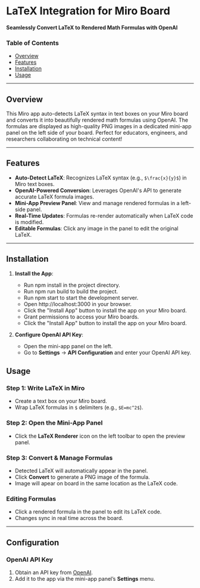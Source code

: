 # LaTeX Integration for Miro Board  
**Seamlessly Convert LaTeX to Rendered Math Formulas with OpenAI**


### Table of Contents
- [Overview](#overview)
- [Features](#features)
- [Installation](#installation)
- [Usage](#usage)


---

## Overview  
This Miro app auto-detects LaTeX syntax in text boxes on your Miro board and converts it into beautifully rendered math formulas using OpenAI. The formulas are displayed as high-quality PNG images in a dedicated mini-app panel on the left side of your board. Perfect for educators, engineers, and researchers collaborating on technical content!

---

## Features  
- **Auto-Detect LaTeX**: Recognizes LaTeX syntax (e.g., `$\frac{x}{y}$`) in Miro text boxes.  
- **OpenAI-Powered Conversion**: Leverages OpenAI's API to generate accurate LaTeX formula images.  
- **Mini-App Preview Panel**: View and manage rendered formulas in a left-side panel.  
- **Real-Time Updates**: Formulas re-render automatically when LaTeX code is modified.  
- **Editable Formulas**: Click any image in the panel to edit the original LaTeX.  

---

## Installation
1. **Install the App**:
   - Run npm install in the project directory.
   - Run npm run build to build the project.
   - Run npm start to start the development server.
   - Open http://localhost:3000 in your browser.
   - Click the "Install App" button to install the app on your Miro board.
   - Grant permissions to access your Miro boards.
   - Click the "Install App" button to install the app on your Miro board.

2. **Configure OpenAI API Key**:  
   - Open the mini-app panel on the left.  
   - Go to **Settings** → **API Configuration** and enter your OpenAI API key.  

## Usage  
### Step 1: Write LaTeX in Miro  
- Create a text box on your Miro board.  
- Wrap LaTeX formulas in `$` delimiters (e.g., `$E=mc^2$`).  

### Step 2: Open the Mini-App Panel  
- Click the **LaTeX Renderer** icon on the left toolbar to open the preview panel.  

### Step 3: Convert & Manage Formulas  
- Detected LaTeX will automatically appear in the panel.  
- Click **Convert** to generate a PNG image of the formula.  
- Image will apear on board in the same location as the LaTeX code.

### Editing Formulas  
- Click a rendered formula in the panel to edit its LaTeX code.  
- Changes sync in real time across the board.  

---

## Configuration  
### OpenAI API Key  
1. Obtain an API key from [OpenAI](https://platform.openai.com/account/api-keys).  
2. Add it to the app via the mini-app panel’s **Settings** menu.  
